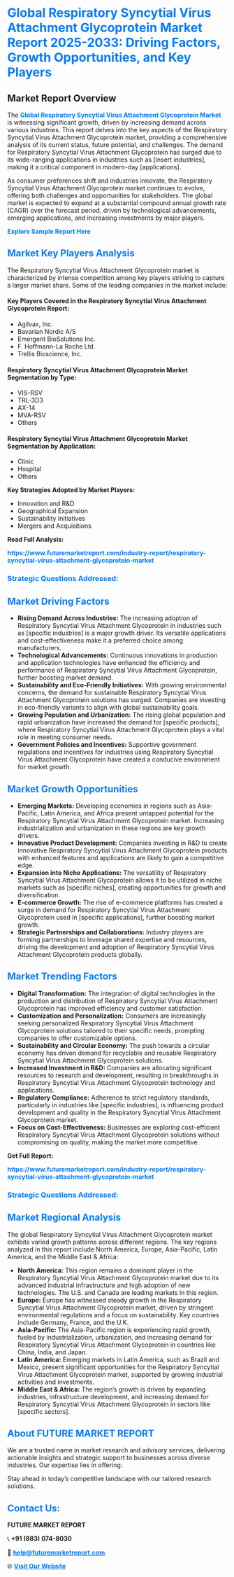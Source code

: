 <h1 style="color: #007BFF;">Global Respiratory Syncytial Virus Attachment Glycoprotein Market Report 2025-2033: Driving Factors, Growth Opportunities, and Key Players</h1>

<section id="overview">
<h2>Market Report Overview</h2>
<p>The <a href="https://www.futuremarketreport.com/industry-report/respiratory-syncytial-virus-attachment-glycoprotein-market" style="color: #007BFF; text-decoration: none;"><strong>Global Respiratory Syncytial Virus Attachment Glycoprotein Market</strong></a> is witnessing significant growth, driven by increasing demand across various industries. This report delves into the key aspects of the Respiratory Syncytial Virus Attachment Glycoprotein market, providing a comprehensive analysis of its current status, future potential, and challenges. The demand for Respiratory Syncytial Virus Attachment Glycoprotein has surged due to its wide-ranging applications in industries such as [insert industries], making it a critical component in modern-day [applications].</p>
<p>As consumer preferences shift and industries innovate, the Respiratory Syncytial Virus Attachment Glycoprotein market continues to evolve, offering both challenges and opportunities for stakeholders. The global market is expected to expand at a substantial compound annual growth rate (CAGR) over the forecast period, driven by technological advancements, emerging applications, and increasing investments by major players.</p>
</section>

<section id="overview">
<p><a href="https://www.futuremarketreport.com/request-sample/reportId=52634" style="color: #007BFF; text-decoration: none;"><strong>Explore Sample Report Here</strong></a></p>
</section>

<section id="key-players">
<h2 style="color: #007BFF;">Market Key Players Analysis</h2>
<p>The Respiratory Syncytial Virus Attachment Glycoprotein market is characterized by intense competition among key players striving to capture a larger market share. Some of the leading companies in the market include:</p>
<h4>Key Players Covered in the Respiratory Syncytial Virus Attachment Glycoprotein Report:</h4>
<ul><li>Agilvax, Inc.</li><li>Bavarian Nordic A/S</li><li>Emergent BioSolutions Inc.</li><li>F. Hoffmann-La Roche Ltd.</li><li>Trellis Bioscience, Inc.</li></ul>
<h4>Respiratory Syncytial Virus Attachment Glycoprotein Market Segmentation by Type:</h4>
<ul><li>VIS-RSV</li><li>TRL-3D3</li><li>AX-14</li><li>MVA-RSV</li><li>Others</li></ul>

<h4>Respiratory Syncytial Virus Attachment Glycoprotein Market Segmentation by Application:</h4>
<ul><li>Clinic</li><li>Hospital</li><li>Others</li></ul>
<p><strong>Key Strategies Adopted by Market Players:</strong></p>
<ul>
<li>Innovation and R&D</li>
<li>Geographical Expansion</li>
<li>Sustainability Initiatives</li>
<li>Mergers and Acquisitions</li>
</ul>
</section>

<section>
<p><strong>Read Full Analysis: </strong></p><a href="https://www.futuremarketreport.com/industry-report/respiratory-syncytial-virus-attachment-glycoprotein-market" style="color: #007BFF; text-decoration: none;"><strong>https://www.futuremarketreport.com/industry-report/respiratory-syncytial-virus-attachment-glycoprotein-market</strong></a>
<h3 style="color: #007BFF;">Strategic Questions Addressed:</h3>
</section>

<section id="driving-factors">
<h2 style="color: #007BFF;">Market Driving Factors</h2>
<ul>
<li><strong>Rising Demand Across Industries:</strong> The increasing adoption of Respiratory Syncytial Virus Attachment Glycoprotein in industries such as [specific industries] is a major growth driver. Its versatile applications and cost-effectiveness make it a preferred choice among manufacturers.</li>
<li><strong>Technological Advancements:</strong> Continuous innovations in production and application technologies have enhanced the efficiency and performance of Respiratory Syncytial Virus Attachment Glycoprotein, further boosting market demand.</li>
<li><strong>Sustainability and Eco-Friendly Initiatives:</strong> With growing environmental concerns, the demand for sustainable Respiratory Syncytial Virus Attachment Glycoprotein solutions has surged. Companies are investing in eco-friendly variants to align with global sustainability goals.</li>
<li><strong>Growing Population and Urbanization:</strong> The rising global population and rapid urbanization have increased the demand for [specific products], where Respiratory Syncytial Virus Attachment Glycoprotein plays a vital role in meeting consumer needs.</li>
<li><strong>Government Policies and Incentives:</strong> Supportive government regulations and incentives for industries using Respiratory Syncytial Virus Attachment Glycoprotein have created a conducive environment for market growth.</li>
</ul>
</section>

<section id="growth-opportunities">
<h2 style="color: #007BFF;">Market Growth Opportunities</h2>
<ul>
<li><strong>Emerging Markets:</strong> Developing economies in regions such as Asia-Pacific, Latin America, and Africa present untapped potential for the Respiratory Syncytial Virus Attachment Glycoprotein market. Increasing industrialization and urbanization in these regions are key growth drivers.</li>
<li><strong>Innovative Product Development:</strong> Companies investing in R&D to create innovative Respiratory Syncytial Virus Attachment Glycoprotein products with enhanced features and applications are likely to gain a competitive edge.</li>
<li><strong>Expansion into Niche Applications:</strong> The versatility of Respiratory Syncytial Virus Attachment Glycoprotein allows it to be utilized in niche markets such as [specific niches], creating opportunities for growth and diversification.</li>
<li><strong>E-commerce Growth:</strong> The rise of e-commerce platforms has created a surge in demand for Respiratory Syncytial Virus Attachment Glycoprotein used in [specific applications], further boosting market growth.</li>
<li><strong>Strategic Partnerships and Collaborations:</strong> Industry players are forming partnerships to leverage shared expertise and resources, driving the development and adoption of Respiratory Syncytial Virus Attachment Glycoprotein products globally.</li>
</ul>
</section>

<section id="trending-factors">
<h2 style="color: #007BFF;">Market Trending Factors</h2>
<ul>
<li><strong>Digital Transformation:</strong> The integration of digital technologies in the production and distribution of Respiratory Syncytial Virus Attachment Glycoprotein has improved efficiency and customer satisfaction.</li>
<li><strong>Customization and Personalization:</strong> Consumers are increasingly seeking personalized Respiratory Syncytial Virus Attachment Glycoprotein solutions tailored to their specific needs, prompting companies to offer customizable options.</li>
<li><strong>Sustainability and Circular Economy:</strong> The push towards a circular economy has driven demand for recyclable and reusable Respiratory Syncytial Virus Attachment Glycoprotein solutions.</li>
<li><strong>Increased Investment in R&D:</strong> Companies are allocating significant resources to research and development, resulting in breakthroughs in Respiratory Syncytial Virus Attachment Glycoprotein technology and applications.</li>
<li><strong>Regulatory Compliance:</strong> Adherence to strict regulatory standards, particularly in industries like [specific industries], is influencing product development and quality in the Respiratory Syncytial Virus Attachment Glycoprotein market.</li>
<li><strong>Focus on Cost-Effectiveness:</strong> Businesses are exploring cost-efficient Respiratory Syncytial Virus Attachment Glycoprotein solutions without compromising on quality, making the market more competitive.</li>
</ul>
</section>

<section>
<p><strong>Get Full Report: </strong></p><a href="https://www.futuremarketreport.com/industry-report/respiratory-syncytial-virus-attachment-glycoprotein-market" style="color: #007BFF; text-decoration: none;"><strong>https://www.futuremarketreport.com/industry-report/respiratory-syncytial-virus-attachment-glycoprotein-market</strong></a>
<h3 style="color: #007BFF;">Strategic Questions Addressed:</h3>
</section>


<section id="regional-analysis">
<h2 style="color: #007BFF;">Market Regional Analysis</h2>
<p>The global Respiratory Syncytial Virus Attachment Glycoprotein market exhibits varied growth patterns across different regions. The key regions analyzed in this report include North America, Europe, Asia-Pacific, Latin America, and the Middle East & Africa:</p>
<ul>
<li><strong>North America:</strong> This region remains a dominant player in the Respiratory Syncytial Virus Attachment Glycoprotein market due to its advanced industrial infrastructure and high adoption of new technologies. The U.S. and Canada are leading markets in this region.</li>
<li><strong>Europe:</strong> Europe has witnessed steady growth in the Respiratory Syncytial Virus Attachment Glycoprotein market, driven by stringent environmental regulations and a focus on sustainability. Key countries include Germany, France, and the U.K.</li>
<li><strong>Asia-Pacific:</strong> The Asia-Pacific region is experiencing rapid growth, fueled by industrialization, urbanization, and increasing demand for Respiratory Syncytial Virus Attachment Glycoprotein in countries like China, India, and Japan.</li>
<li><strong>Latin America:</strong> Emerging markets in Latin America, such as Brazil and Mexico, present significant opportunities for the Respiratory Syncytial Virus Attachment Glycoprotein market, supported by growing industrial activities and investments.</li>
<li><strong>Middle East & Africa:</strong> The region’s growth is driven by expanding industries, infrastructure development, and increasing demand for Respiratory Syncytial Virus Attachment Glycoprotein in sectors like [specific sectors].</li>
</ul>
</section>

<footer>
<h2 style="color: #007BFF;">About FUTURE MARKET REPORT</h2>
<p>We are a trusted name in market research and advisory services, delivering actionable insights and strategic support to businesses across diverse industries. Our expertise lies in offering:</p>

<p>Stay ahead in today’s competitive landscape with our tailored research solutions.</p>

<h2 style="color: #007BFF;">Contact Us:</h2>
<p><strong>FUTURE MARKET REPORT</strong></p>
<p>📞 <strong>+91 (883) 074-8030</strong></p>
<p>📧 <strong><a href="mailto:help@futuremarketreport.com" style="color: #007BFF;">help@futuremarketreport.com</a></strong></p>
<p>🌐 <strong><a href="https://www.futuremarketreport.com/" style="color: #007BFF;">Visit Our Website</a></strong></p>
</footer>